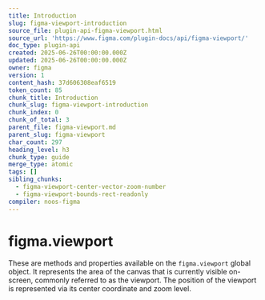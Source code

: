 ```yaml
---
title: Introduction
slug: figma-viewport-introduction
source_file: plugin-api-figma-viewport.html
source_url: 'https://www.figma.com/plugin-docs/api/figma-viewport/'
doc_type: plugin-api
created: 2025-06-26T00:00:00.000Z
updated: 2025-06-26T00:00:00.000Z
owner: figma
version: 1
content_hash: 37d606308eaf6519
token_count: 85
chunk_title: Introduction
chunk_slug: figma-viewport-introduction
chunk_index: 0
chunk_of_total: 3
parent_file: figma-viewport.md
parent_slug: figma-viewport
char_count: 297
heading_level: h3
chunk_type: guide
merge_type: atomic
tags: []
sibling_chunks:
  - figma-viewport-center-vector-zoom-number
  - figma-viewport-bounds-rect-readonly
compiler: noos-figma
---
```


# figma.viewport

These are methods and properties available on the `figma.viewport` global object. It represents the area of the canvas that is currently visible on-screen, commonly referred to as the viewport. The position of the viewport is represented via its center coordinate and zoom level.
